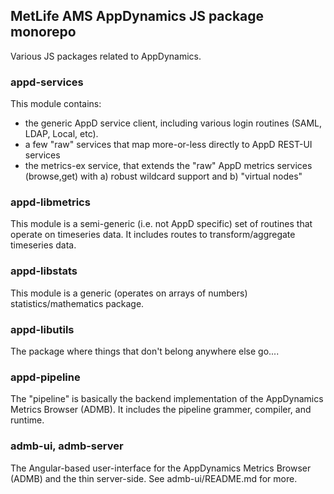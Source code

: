 MetLife AMS AppDynamics JS package monorepo
----
Various JS packages related to AppDynamics.

### appd-services
This module contains:

- the generic AppD service client, including various login routines
  (SAML, LDAP, Local, etc).
- a few "raw" services that map more-or-less directly to AppD REST-UI services
- the metrics-ex service, that extends the "raw" AppD metrics services (browse,get)
  with a) robust wildcard support and b) "virtual nodes"

### appd-libmetrics
This module is a semi-generic (i.e. not AppD specific) set of routines that operate
on timeseries data.  It includes routes to transform/aggregate timeseries data.

### appd-libstats
This module is a generic (operates on arrays of numbers) statistics/mathematics
package.

### appd-libutils
The package where things that don't belong anywhere else go....

### appd-pipeline
The "pipeline" is basically the backend implementation of the AppDynamics Metrics Browser (ADMB).  It includes the pipeline grammer, compiler, and runtime.  

### admb-ui, admb-server
The Angular-based user-interface for the AppDynamics Metrics Browser (ADMB) and
the thin server-side.  See admb-ui/README.md for more.
